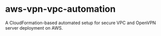 # aws-vpn-vpc-automation
A CloudFormation-based automated setup for secure VPC and OpenVPN server deployment on AWS.
